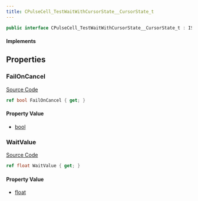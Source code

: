 ```yaml
---
title: CPulseCell_TestWaitWithCursorState__CursorState_t
---
```


```csharp
public interface CPulseCell_TestWaitWithCursorState__CursorState_t : ISchemaClass<CPulseCell_TestWaitWithCursorState__CursorState_t>, ISchemaField, ISchemaClass, INativeHandle
```

#### Implements

## Properties

### FailOnCancel

[Source Code](https://github.com/swiftly-solution/swiftlys2/blob/main/managed/src/SwiftlyS2.Generated/Schemas/Interfaces/CPulseCell_TestWaitWithCursorState__CursorState_t.cs#L19)

```csharp
ref bool FailOnCancel { get; }
```

#### Property Value

- [bool](https://learn.microsoft.com/dotnet/api/system.boolean)

### WaitValue

[Source Code](https://github.com/swiftly-solution/swiftlys2/blob/main/managed/src/SwiftlyS2.Generated/Schemas/Interfaces/CPulseCell_TestWaitWithCursorState__CursorState_t.cs#L17)

```csharp
ref float WaitValue { get; }
```

#### Property Value

- [float](https://learn.microsoft.com/dotnet/api/system.single)

